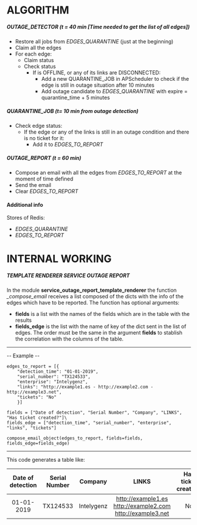 # **ALGORITHM**
##### *OUTAGE_DETECTOR* (t = 40 min \[Time needed to get the list of all edges\])
- Restore all jobs from _EDGES_QUARANTINE_ (just at the beginning)
- Claim all the edges
- For each edge:
	- Claim status
	- Check status
		- If is OFFLINE, or any of its links are DISCONNECTED:
		    - Add a new QUARANTINE_JOB in APScheduler to check if the edge is still in outage situation after 10 minutes
		    - Add outage candidate to _EDGES_QUARANTINE_ with expire = quarantine_time + 5 minutes

##### *QUARANTINE_JOB* (t= 10 min from outage detection)
- Check edge status:
	- If the edge or any of the links is still in an outage condition and there is no ticket for it:
	    - Add it to _EDGES_TO_REPORT_

##### *OUTAGE_REPORT* (t = 60 min)
- Compose an email with all the edges from _EDGES_TO_REPORT_ at the moment of time defined
- Send the email
- Clear _EDGES_TO_REPORT_

#### Additional info
Stores of Redis:
- _EDGES_QUARANTINE_
- _EDGES_TO_REPORT_

# **INTERNAL WORKING**
##### *TEMPLATE RENDERER SERVICE OUTAGE REPORT* 

In the module **service_outage_report_template_renderer** the function *_compose_email* receives a list composed of the 
dicts with the info of the edges which have to be reported.
The function has optional arguments:
- **fields** is a list with the names of the fields which are in the table with the results
- **fields_edge** is the list with the name of key of the dict sent in the list of edges. The order must be the same in
the argument **fields** to stablish the correlation with the columns of the table.
----
-- Example -- 
```
edges_to_report = [{
    "detection_time": "01-01-2019",
    "serial_number": "TX124533",
    "enterprise": "Intelygenz",
    "links": "http://example1.es - http://example2.com - http://example3.net",
    "tickets": "No"
    }]

fields = ["Date of detection", "Serial Number", "Company", "LINKS", "Has ticket created?"]\
fields_edge = ["detection_time", "serial_number", "enterprise", "links", "tickets"]

compose_email_object(edges_to_report, fields=fields, fields_edge=fields_edge)
```
----
This code generates a table like:


| Date of detection | Serial Number |   Company   |                                     LINKS                                    | Has ticket created? |
|:-----------------:|:-------------:|:-----------:|:----------------------------------------------------------------------------:|:-------------------:|
|     01-01-2019    |   TX124533  | Intelygenz | http://example1.es<br>http://example2.com<br>http://example3.net |          No         |